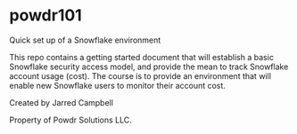 # powdr101
Quick set up of a Snowflake environment

This repo contains a getting started document that will establish a basic Snowflake security access model, and provide the mean to track Snowflake account usage (cost). The course is to provide an environment that will enable new Snowflake users to monitor their account cost.

Created by Jarred Campbell

Property of Powdr Solutions LLC.
